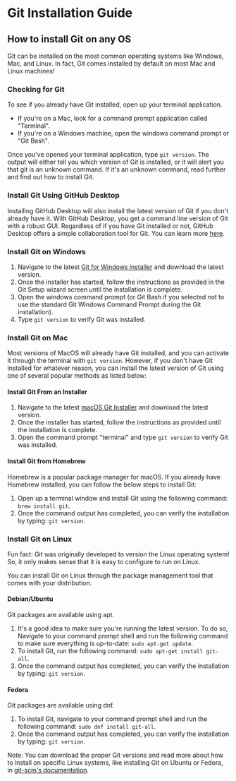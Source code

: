 # Git Installation Guide
## How to install Git on any OS

Git can be installed on the most common operating systems like Windows, Mac, and Linux. In fact, Git comes installed by default on most Mac and Linux machines!

### Checking for Git
To see if you already have Git installed, open up your terminal application.

- If you're on a Mac, look for a command prompt application called "Terminal".
- If you're on a Windows machine, open the windows command prompt or "Git Bash".

Once you've opened your terminal application, type `git version`. The output will either tell you which version of Git is installed, or it will alert you that git is an unknown command. If it's an unknown command, read further and find out how to install Git.

### Install Git Using GitHub Desktop
Installing GitHub Desktop will also install the latest version of Git if you don't already have it. With GitHub Desktop, you get a command line version of Git with a robust GUI. Regardless of if you have Git installed or not, GitHub Desktop offers a simple collaboration tool for Git. You can learn more [here](https://desktop.github.com/).

### Install Git on Windows
1. Navigate to the latest [Git for Windows installer](https://git-scm.com/download/win) and download the latest version.
2. Once the installer has started, follow the instructions as provided in the Git Setup wizard screen until the installation is complete.
3. Open the windows command prompt (or Git Bash if you selected not to use the standard Git Windows Command Prompt during the Git installation).
4. Type `git version` to verify Git was installed.

### Install Git on Mac
Most versions of MacOS will already have Git installed, and you can activate it through the terminal with `git version`. However, if you don't have Git installed for whatever reason, you can install the latest version of Git using one of several popular methods as listed below:

#### Install Git From an Installer
1. Navigate to the latest [macOS Git Installer](https://git-scm.com/download/mac) and download the latest version.
2. Once the installer has started, follow the instructions as provided until the installation is complete.
3. Open the command prompt "terminal" and type `git version` to verify Git was installed.

#### Install Git from Homebrew
Homebrew is a popular package manager for macOS. If you already have Homebrew installed, you can follow the below steps to install Git:
1. Open up a terminal window and install Git using the following command: `brew install git`.
2. Once the command output has completed, you can verify the installation by typing: `git version`.

### Install Git on Linux
Fun fact: Git was originally developed to version the Linux operating system! So, it only makes sense that it is easy to configure to run on Linux.

You can install Git on Linux through the package management tool that comes with your distribution.

#### Debian/Ubuntu
Git packages are available using apt.
1. It's a good idea to make sure you're running the latest version. To do so, Navigate to your command prompt shell and run the following command to make sure everything is up-to-date: `sudo apt-get update`.
2. To install Git, run the following command: `sudo apt-get install git-all`.
3. Once the command output has completed, you can verify the installation by typing: `git version`.

#### Fedora
Git packages are available using dnf.
1. To install Git, navigate to your command prompt shell and run the following command: `sudo dnf install git-all`.
2. Once the command output has completed, you can verify the installation by typing: `git version`.

Note: You can download the proper Git versions and read more about how to install on specific Linux systems, like installing Git on Ubuntu or Fedora, in [git-scm's documentation](https://git-scm.com/doc).

